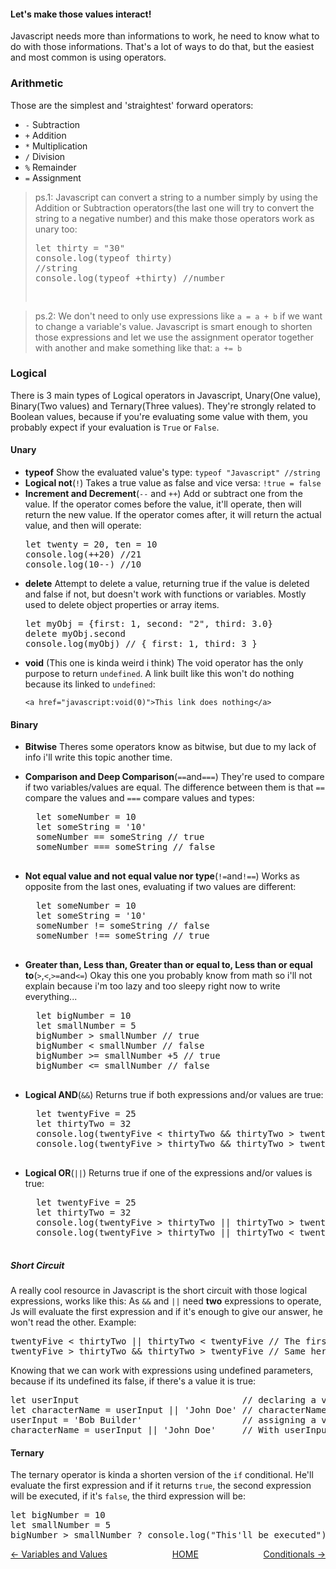 #### Let's make those values interact!

Javascript needs more than informations to work, he need to know what to do with those informations. That's a lot of ways to do that, but the easiest and most common is using operators.

### Arithmetic

Those are the simplest and 'straightest' forward operators: 

- `-` Subtraction
- `+` Addition
- `*` Multiplication
- `/` Division
- `%` Remainder
- `=` Assignment

>ps.1: Javascript can convert a string to a number simply by using the Addition or Subtraction operators(the last one will try to convert the string to a negative number) and this make those operators work as unary too: <pre>let thirty = "30"<br>console.log(typeof thirty)  //string<br>console.log(typeof +thirty) //number
</pre>


>ps.2: We don't need to only use expressions like `a = a + b` if we want to change a variable's value. Javascript is smart enough to shorten those expressions and let we use the assignment operator together with another and make something like that: `a += b`

### Logical

There is 3 main types of Logical operators in Javascript, Unary(One value), Binary(Two values) and Ternary(Three values). They're strongly related to Boolean values, because if you're evaluating some value with them, you probably expect if your evaluation is `True` or `False`.

#### Unary

- <b>typeof</b>
    Show the evaluated value's type: `typeof "Javascript" //string`
- <b>Logical not</b>(`!`)
    Takes a true value as false and vice versa: `!true = false`
- <b>Increment and Decrement</b>(`--` and `++`)
    Add or subtract one from the value. If the operator comes before the value, it'll operate, then will return the new value. If the operator comes after, it will return the actual value, and then will operate:
    <pre>let twenty = 20, ten = 10<br>console.log(++20) //21<br>console.log(10--) //10</pre>
- <b>delete</b>
    Attempt to delete a value, returning true if the value is deleted and false if not, but doesn't work with functions or variables. Mostly used to delete object properties or array items.
    <pre>let myObj = {first: 1, second: "2", third: 3.0}<br>delete myObj.second<br>console.log(myObj) // { first: 1, third: 3 }</pre>
- <b>void</b>
    (This one is kinda weird i think) The void operator has the only purpose to return `undefined`. A link built like this won't do nothing because its linked to `undefined`: <pre>`<a href="javascript:void(0)">This link does nothing</a>`</pre>

#### Binary

- <b>Bitwise</b>
    Theres some operators know as bitwise, but due to my lack of info i'll write this topic another time.

- <b>Comparison and Deep Comparison</b>(`==`and`===`)
    They're used to compare if two variables/values are equal. The difference between them is that `==` compare the values and `===` compare values and types:
     <pre>
    let someNumber = 10
    let someString = '10'
    someNumber == someString // true
    someNumber === someString // false
    </pre>
- <b>Not equal value and not equal value nor type</b>(`!=`and`!==`)
    Works as opposite from the last ones, evaluating if two values are different:
    <pre>
    let someNumber = 10
    let someString = '10'
    someNumber != someString // false
    someNumber !== someString // true
    </pre>
- <b>Greater than, Less than, Greater than or equal to, Less than or equal to</b>(`>`,`<`,`>=`and`<=`)
    Okay this one you probably know from math so i'll not explain because i'm too lazy and too sleepy right now to write everything...
    <pre>
    let bigNumber = 10
    let smallNumber = 5
    bigNumber > smallNumber // true
    bigNumber < smallNumber // false
    bigNumber >= smallNumber +5 // true
    bigNumber <= smallNumber // false
    </pre>
- <b>Logical AND</b>(`&&`)
    Returns true if both expressions and/or values are true:
    <pre>
    let twentyFive = 25
    let thirtyTwo = 32
    console.log(twentyFive < thirtyTwo && thirtyTwo > twentyFive) // true
    console.log(twentyFive > thirtyTwo && thirtyTwo > twentyFive) // false
    </pre>
    
- <b>Logical OR</b>(`||`)
    Returns true if one of the expressions and/or values is true:
    <pre>
    let twentyFive = 25
    let thirtyTwo = 32
    console.log(twentyFive > thirtyTwo || thirtyTwo > twentyFive) // true
    console.log(twentyFive > thirtyTwo || thirtyTwo < twentyFive) // false
    </pre>
##### Short Circuit
A really cool resource in Javascript is the short circuit with those logical expressions, works like this: As `&&` and `||` need **two** expressions to operate, Js will evaluate the first expression and if it's enough to give our answer, he won't read the other. Example:
<pre>
twentyFive < thirtyTwo || thirtyTwo < twentyFive // The first(left) expression is true, the second will be skipped
twentyFive > thirtyTwo && thirtyTwo > twentyFive // Same here, don't need to evaluate the second if the first is enough to return false
</pre>

Knowing that we can work with expressions using undefined parameters, because if its undefined its false, if there's a value it is true:
<pre>
let userInput                               // declaring a variable without value
let characterName = userInput || 'John Doe' // characterName == 'John Doe'
userInput = 'Bob Builder'                   // assigning a value to our variable
characterName = userInput || 'John Doe'     // With userInput defined, we name our character correctly!
</pre>

#### Ternary

The ternary operator is kinda a shorten version of the `if` conditional. He'll evaluate the first expression and if it returns `true`, the second expression will be executed, if it's `false`, the third expression will be:
<pre>
let bigNumber = 10
let smallNumber = 5
bigNumber > smallNumber ? console.log("This'll be executed") : console.log("This'll be ignored")
</pre>

<div style="display:flex;justify-content:space-between"><a href="README.md">&#8592;&nbsp;Variables and Values</a><a href="README.md">HOME</a><a href="Operators.md">Conditionals&nbsp;&#8594;</a></div>